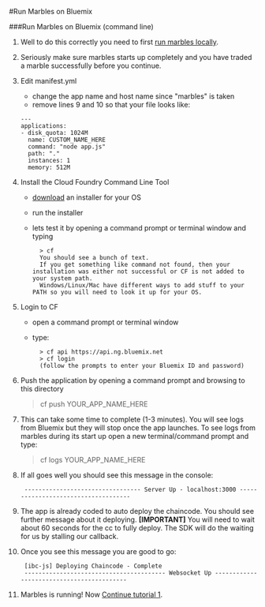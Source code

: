 #Run Marbles on Bluemix

###Run Marbles on Bluemix (command line)

1. Well to do this correctly you need to first [run marbles locally](./host_marbles_locally.md).
1. Seriously make sure marbles starts up completely and you have traded a marble successfully before you continue.
1. Edit manifest.yml 
	- change the app name and host name since "marbles" is taken
	- remove lines 9 and 10 so that your file looks like:

	```
	---
	applications:
	- disk_quota: 1024M
	  name: CUSTOM_NAME_HERE
	  command: "node app.js"
	  path: "."
	  instances: 1
	  memory: 512M
	```

1. Install the Cloud Foundry Command Line Tool
	- [download](https://github.com/cloudfoundry/cli/releases) an installer for your OS
	- run the installer
	- lets test it by opening a command prompt or terminal window and typing
		
			> cf
			You should see a bunch of text.
			If you get something like command not found, then your installation was either not successful or CF is not added to your system path.
			Windows/Linux/Mac have different ways to add stuff to your PATH so you will need to look it up for your OS.
	
1. Login to CF
	- open a command prompt or terminal window
	- type:
		
			> cf api https://api.ng.bluemix.net 
			> cf login
			(follow the prompts to enter your Bluemix ID and password)

1. Push the application by opening a command prompt and browsing to this directory
	
	> cf push YOUR_APP_NAME_HERE 

1. This can take some time to complete (1-3 minutes). You will see logs from Bluemix but they will stop once the app launches. To see logs from marbles during its start up open a new terminal/command prompt and type:

	> cf logs YOUR_APP_NAME_HERE

1. If all goes well you should see this message in the console:
	
		--------------------------------- Server Up - localhost:3000 ------------------------------------
		
1. The app is already coded to auto deploy the chaincode.  You should see further message about it deploying.
 **[IMPORTANT]** You will need to wait about 60 seconds for the cc to fully deploy. The SDK will do the waiting for us by stalling our callback.
 
1. Once you see this message you are good to go: 
		
		[ibc-js] Deploying Chaincode - Complete
		---------------------------------------- Websocket Up ------------------------------------------

1. Marbles is running! Now [Continue tutorial 1](./tutorial_part1.md#use).
